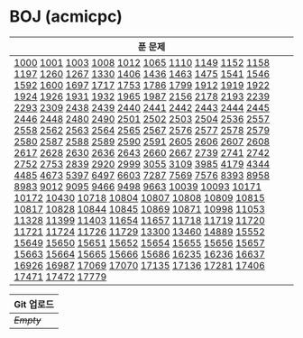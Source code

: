 # BOJ (acmicpc)

| 푼 문제                                                      |
| ------------------------------------------------------------ |
| [1000](https://www.acmicpc.net/problem/1000) [1001](https://www.acmicpc.net/problem/1001) [1003](https://www.acmicpc.net/problem/1003) [1008](https://www.acmicpc.net/problem/1008) [1012](https://www.acmicpc.net/problem/1012) [1065](https://www.acmicpc.net/problem/1065) [1110](https://www.acmicpc.net/problem/1110) [1149](https://www.acmicpc.net/problem/1149) [1152](https://www.acmicpc.net/problem/1152) [1158](https://www.acmicpc.net/problem/1158) [1197](https://www.acmicpc.net/problem/1197) [1260](https://www.acmicpc.net/problem/1260) [1267](https://www.acmicpc.net/problem/1267) [1330](https://www.acmicpc.net/problem/1330) [1406](https://www.acmicpc.net/problem/1406) [1436](https://www.acmicpc.net/problem/1436) [1463](https://www.acmicpc.net/problem/1463) [1475](https://www.acmicpc.net/problem/1475) [1541](https://www.acmicpc.net/problem/1541) [1546](https://www.acmicpc.net/problem/1546) [1592](https://www.acmicpc.net/problem/1592) [1600](https://www.acmicpc.net/problem/1600) [1697](https://www.acmicpc.net/problem/1697) [1717](https://www.acmicpc.net/problem/1717) [1753](https://www.acmicpc.net/problem/1753) [1786](https://www.acmicpc.net/problem/1786) [1799](https://www.acmicpc.net/problem/1799) [1912](https://www.acmicpc.net/problem/1912) [1919](https://www.acmicpc.net/problem/1919) [1922](https://www.acmicpc.net/problem/1922) [1924](https://www.acmicpc.net/problem/1924) [1926](https://www.acmicpc.net/problem/1926) [1931](https://www.acmicpc.net/problem/1931) [1932](https://www.acmicpc.net/problem/1932) [1965](https://www.acmicpc.net/problem/1965) [1987](https://www.acmicpc.net/problem/1987) [2156](https://www.acmicpc.net/problem/2156) [2178](https://www.acmicpc.net/problem/2178) [2193](https://www.acmicpc.net/problem/2193) [2239](https://www.acmicpc.net/problem/2239) [2293](https://www.acmicpc.net/problem/2293) [2309](https://www.acmicpc.net/problem/2309) [2438](https://www.acmicpc.net/problem/2438) [2439](https://www.acmicpc.net/problem/2439) [2440](https://www.acmicpc.net/problem/2440) [2441](https://www.acmicpc.net/problem/2441) [2442](https://www.acmicpc.net/problem/2442) [2443](https://www.acmicpc.net/problem/2443) [2444](https://www.acmicpc.net/problem/2444) [2445](https://www.acmicpc.net/problem/2445) [2446](https://www.acmicpc.net/problem/2446) [2448](https://www.acmicpc.net/problem/2448) [2480](https://www.acmicpc.net/problem/2480) [2490](https://www.acmicpc.net/problem/2490) [2501](https://www.acmicpc.net/problem/2501) [2502](https://www.acmicpc.net/problem/2502) [2503](https://www.acmicpc.net/problem/2503) [2504](https://www.acmicpc.net/problem/2504) [2536](https://www.acmicpc.net/problem/2536) [2557](https://www.acmicpc.net/problem/2557) [2558](https://www.acmicpc.net/problem/2558) [2562](https://www.acmicpc.net/problem/2562) [2563](https://www.acmicpc.net/problem/2563) [2564](https://www.acmicpc.net/problem/2564) [2565](https://www.acmicpc.net/problem/2565) [2567](https://www.acmicpc.net/problem/2567) [2576](https://www.acmicpc.net/problem/2576) [2577](https://www.acmicpc.net/problem/2577) [2578](https://www.acmicpc.net/problem/2578) [2579](https://www.acmicpc.net/problem/2579) [2580](https://www.acmicpc.net/problem/2580) [2587](https://www.acmicpc.net/problem/2587) [2588](https://www.acmicpc.net/problem/2588) [2589](https://www.acmicpc.net/problem/2589) [2590](https://www.acmicpc.net/problem/2590) [2591](https://www.acmicpc.net/problem/2591) [2605](https://www.acmicpc.net/problem/2605) [2606](https://www.acmicpc.net/problem/2606) [2607](https://www.acmicpc.net/problem/2607) [2608](https://www.acmicpc.net/problem/2608) [2617](https://www.acmicpc.net/problem/2617) [2628](https://www.acmicpc.net/problem/2628) [2630](https://www.acmicpc.net/problem/2630) [2636](https://www.acmicpc.net/problem/2636) [2643](https://www.acmicpc.net/problem/2643) [2660](https://www.acmicpc.net/problem/2660) [2667](https://www.acmicpc.net/problem/2667) [2739](https://www.acmicpc.net/problem/2739) [2741](https://www.acmicpc.net/problem/2741) [2742](https://www.acmicpc.net/problem/2742) [2752](https://www.acmicpc.net/problem/2752) [2753](https://www.acmicpc.net/problem/2753) [2839](https://www.acmicpc.net/problem/2839) [2920](https://www.acmicpc.net/problem/2920) [2999](https://www.acmicpc.net/problem/2999) [3055](https://www.acmicpc.net/problem/3055) [3109](https://www.acmicpc.net/problem/3109) [3985](https://www.acmicpc.net/problem/3985) [4179](https://www.acmicpc.net/problem/4179) [4344](https://www.acmicpc.net/problem/4344) [4485](https://www.acmicpc.net/problem/4485) [4673](https://www.acmicpc.net/problem/4673) [5397](https://www.acmicpc.net/problem/5397) [6497](https://www.acmicpc.net/problem/6497) [6603](https://www.acmicpc.net/problem/6603) [7287](https://www.acmicpc.net/problem/7287) [7569](https://www.acmicpc.net/problem/7569) [7576](https://www.acmicpc.net/problem/7576) [8393](https://www.acmicpc.net/problem/8393) [8958](https://www.acmicpc.net/problem/8958) [8983](https://www.acmicpc.net/problem/8983) [9012](https://www.acmicpc.net/problem/9012) [9095](https://www.acmicpc.net/problem/9095) [9466](https://www.acmicpc.net/problem/9466) [9498](https://www.acmicpc.net/problem/9498) [9663](https://www.acmicpc.net/problem/9663) [10039](https://www.acmicpc.net/problem/10039) [10093](https://www.acmicpc.net/problem/10093) [10171](https://www.acmicpc.net/problem/10171) [10172](https://www.acmicpc.net/problem/10172) [10430](https://www.acmicpc.net/problem/10430) [10718](https://www.acmicpc.net/problem/10718) [10804](https://www.acmicpc.net/problem/10804) [10807](https://www.acmicpc.net/problem/10807) [10808](https://www.acmicpc.net/problem/10808) [10809](https://www.acmicpc.net/problem/10809) [10815](https://www.acmicpc.net/problem/10815) [10817](https://www.acmicpc.net/problem/10817) [10828](https://www.acmicpc.net/problem/10828) [10844](https://www.acmicpc.net/problem/10844) [10845](https://www.acmicpc.net/problem/10845) [10869](https://www.acmicpc.net/problem/10869) [10871](https://www.acmicpc.net/problem/10871) [10998](https://www.acmicpc.net/problem/10998) [11053](https://www.acmicpc.net/problem/11053) [11328](https://www.acmicpc.net/problem/11328) [11399](https://www.acmicpc.net/problem/11399) [11403](https://www.acmicpc.net/problem/11403) [11654](https://www.acmicpc.net/problem/11654) [11657](https://www.acmicpc.net/problem/11657) [11718](https://www.acmicpc.net/problem/11718) [11719](https://www.acmicpc.net/problem/11719) [11720](https://www.acmicpc.net/problem/11720) [11721](https://www.acmicpc.net/problem/11721) [11724](https://www.acmicpc.net/problem/11724) [11726](https://www.acmicpc.net/problem/11726) [11729](https://www.acmicpc.net/problem/11729) [13300](https://www.acmicpc.net/problem/13300) [13460](https://www.acmicpc.net/problem/13460) [14889](https://www.acmicpc.net/problem/14889) [15552](https://www.acmicpc.net/problem/15552) [15649](https://www.acmicpc.net/problem/15649) [15650](https://www.acmicpc.net/problem/15650) [15651](https://www.acmicpc.net/problem/15651) [15652](https://www.acmicpc.net/problem/15652) [15654](https://www.acmicpc.net/problem/15654) [15655](https://www.acmicpc.net/problem/15655) [15656](https://www.acmicpc.net/problem/15656) [15657](https://www.acmicpc.net/problem/15657) [15663](https://www.acmicpc.net/problem/15663) [15664](https://www.acmicpc.net/problem/15664) [15665](https://www.acmicpc.net/problem/15665) [15666](https://www.acmicpc.net/problem/15666) [15686](https://www.acmicpc.net/problem/15686) [16235](https://www.acmicpc.net/problem/16235) [16236](https://www.acmicpc.net/problem/16236) [16637](https://www.acmicpc.net/problem/16637) [16926](https://www.acmicpc.net/problem/16926) [16987](https://www.acmicpc.net/problem/16987) [17069](https://www.acmicpc.net/problem/17069) [17070](https://www.acmicpc.net/problem/17070) [17135](https://www.acmicpc.net/problem/17135) [17136](https://www.acmicpc.net/problem/17136) [17281](https://www.acmicpc.net/problem/17281) [17406](https://www.acmicpc.net/problem/17406) [17471](https://www.acmicpc.net/problem/17471) [17472](https://www.acmicpc.net/problem/17472) [17779](https://www.acmicpc.net/problem/17779) |

| Git 업로드  |
| ----------- |
| *~~Empty~~* |

